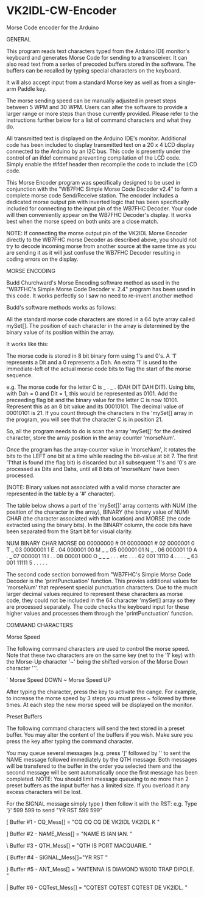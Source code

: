# VK2IDL-CW-Encoder
Morse Code encoder for the Arduino

GENERAL

This program reads text characters typed from the Arduino IDE monitor's keyboard and 
generates Morse Code for sending to a transceiver. It can also read text from a 
series of precoded buffers stored in the software. The buffers can be recalled by typing
special characters on the keyboard. 

It will also accept input from a standard Morse key as well as from a single-arm Paddle key.

The morse sending speed can be manually adjusted in preset steps between 5 WPM and 30 WPM. 
Users can alter the software to provide a larger range or more steps than those currently 
provided. Please refer to the instructions further below for a list of command characters 
and what they do.

All transmitted text is displayed on the Arduino IDE's monitor. Additional code has been 
included to display transmitted text on a 20 x 4 LCD display connected to the Arduino by 
an I2C bus. This code is presently under the control of an ifdef command preventing
compilation of the LCD code. Simply enable the #ifdef header then recompile the code 
to include the LCD code.

This Morse Encoder program was specifically designed to be used in conjunction with the 
"WB7FHC Simple Morse Code Decoder v2.4" to form a complete morse code Send/Receive station. 
The encoder includes a dedicated morse output pin with inverted logic that has been 
specifically included for connecting to the input pin of the WB7FHC Decoder. Your code 
will then conveniently appear on the WB7FHC Decoder's display. It works best when the morse
speed on both units are a close match.

NOTE: If connecting the morse output pin of the VK2IDL Morse Encoder directly to the 
WB7FHC morse Decoder as described above, you should not try to decode incoming morse 
from another source at the same time as you are sending it as it will just confuse the 
WB7FHC Decoder resulting in coding errors on the display.

MORSE ENCODING

Budd Churchward's Morse Encoding software method as used in the "WB7FHC's Simple Morse 
Code Decoder v. 2.4" program has been used in this code. It works perfectly so I saw
no need to re-invent another method

Budd's software methods works as follows:

All the standard morse code characters are stored in a 64 byte array called mySet[]. 
The position of each character in the array is determined by the binary value of its 
position within the array. 

It works like this:

The morse code is stored in 8 bit binary form using 1's and 0's. A '1' represents 
a Dit and a 0 represents a Dah. An extra '1' is used to the immediate-left of the 
actual morse code bits to flag the start of the morse sequence.

e.g. The morse code for the letter C is _ . _ . (DAH DIT DAH DIT). Using bits, with
Dah = 0 and Dit = 1, this would be represented as 0101. Add the preceeding flag bit 
and the binary value for the letter C is now 10101. Represent this as an 8 bit value 
and its 00010101. The decimal value of 00010101 is 21. If you count through the 
characters in the 'mySet[] array in the program, you will see that the character C 
is in position 21.
   
So, all the program needs to do is scan the array 'mySet[]' for the desired character, 
store the array position in the array counter 'morseNum'.
   
Once the program has the array-counter value in 'morseNum', it rotates the bits to the 
LEFT one bit at a time while reading the bit-value at bit 7. The first '1'that is found 
(the flag bit) is discarded but all subsequent '1's and '0's are processed 
as Dits and Dahs, until all 8 bits of 'morseNum' have been processed.

(NOTE: Binary values not associated with a valid morse character are represented
in the table by a '#' character). 
  
The table below shows a part of the 'mySet[]' array contents with 
NUM (the position of the character in the array), 
BINARY (the binary value of NUM)  
CHAR (the character associated with that location) and
MORSE (the code extracted using the binary bits). In the BINARY column, the code bits 
have been separated from the Start bit for visual clarity.
   
NUM    BINARY   CHAR  MORSE
 00   00000000    # 
 01   00000001    #
 02   0000001 0   T     _
 03   0000001 1   E     .
 04   000001 00   M     _ _
 05   000001 01   N     _ .
 06   000001 10   A     . _
 07   000001 11   I     . .
 08   00001 000   O     _ _ _
	. . . etc . . .
 62   001 11110   4     . . . . _
 63   001 11111   5     . . . . .
 
The second code section borrowed from "WB7FHC's Simple Morse Code Decoder is the 
'printPunctuation' function. This provies additional values for 'morseNum' that 
represent special punctuation characters. Due to the much larger decimal values 
required to represent these characters as morse code, they could not be included
in the 64 character 'mySet[] array so they are processed separately. The code
checks the keyboard input for these higher values and processes them through
the 'printPunctuation' function.

COMMAND CHARACTERS

Morse Speed

The following command characters are used to control the morse speed. Note that these 
two characters are on the same key (net to the '1' key) with the Morse-Up character 
'~' being the shifted version of the Morse Down character '`'.

`  Morse Speed DOWN
~  Morse Speed UP

After typing the character, press the <ENTER> key to activate the cange. For example, 
to increase the morse speed by 3 steps you must press ~ followed by <ENTER> three 
times. At each step the new morse speed will be displayed on the monitor.

Preset Buffers

The following command characters will send the text stored in a preset buffer. You may 
alter the content of the buffers if you wish. Make sure you press the <ENTER> key after 
typing the command character. 

You may queue several messages (e.g. press ']' <ENTER> followed by '\' <ENTER> to sent 
the NAME message followed immediately by the QTH message. Both messages will be 
transfered to the buffer in the order you selected them and the second message 
will be sent automatically once the first message has been completed.
NOTE: You should limit message queueing to no more than 2 preset buffers as the input 
buffer has a limited size. If you overload it any excess characters will be lost.

For the SIGNAL message simply type } <ENTER> then follow it with the RST:
e.g.  Type '}' <ENTER> 599 599 <ENTER> to send "YR RST 599 599"

[  Buffer #1 - CQ_Mess[] = "CQ CQ CQ DE VK2IDL VK2IDL K "

]  Buffer #2 - NAME_Mess[] = "NAME IS IAN IAN. "

\  Buffer #3 - QTH_Mess[] = "QTH IS PORT MACQUARIE. "

{  Buffer #4 - SIGNAL_Mess[]="YR RST "

}  Buffer #5 - ANT_Mess[] = "ANTENNA IS DIAMOND W8010 TRAP DIPOLE. "

|  Buffer #6 - CQTest_Mess[] = "CQTEST CQTEST CQTEST DE VK2IDL. "
